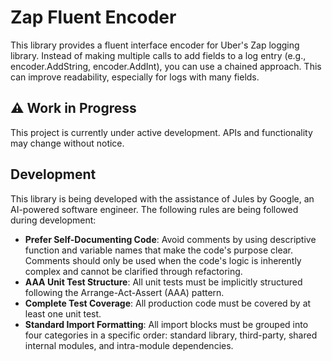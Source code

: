 # Zap Fluent Encoder

This library provides a fluent interface encoder for Uber's Zap logging library. Instead of making multiple calls to add fields to a log entry (e.g., encoder.AddString, encoder.AddInt), you can use a chained approach. This can improve readability, especially for logs with many fields.

## ⚠️ Work in Progress

This project is currently under active development. APIs and functionality may change without notice.

## Development

This library is being developed with the assistance of Jules by Google, an AI-powered software engineer. The following rules are being followed during development:

- **Prefer Self-Documenting Code**: Avoid comments by using descriptive function and variable names that make the code's purpose clear. Comments should only be used when the code's logic is inherently complex and cannot be clarified through refactoring.
- **AAA Unit Test Structure**: All unit tests must be implicitly structured following the Arrange-Act-Assert (AAA) pattern.
- **Complete Test Coverage**: All production code must be covered by at least one unit test.
- **Standard Import Formatting**: All import blocks must be grouped into four categories in a specific order: standard library, third-party, shared internal modules, and intra-module dependencies.
